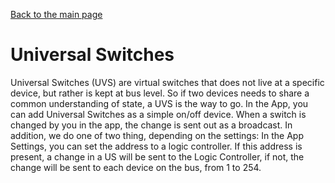 [Back to the main page](index.md)

# Universal Switches
Universal Switches (UVS) are virtual switches that does not live at a specific device, but rather is kept at bus level. So if two devices needs to share a common understanding of state, a UVS is the way to go. In the App, you can add Universal Switches as a simple on/off device. When a switch is changed by you in the app, the change is sent out as a broadcast. In addition, we do one of two thing, depending on the settings: In the App Settings, you can set the address to a logic controller. If this address is present, a change in a US will be sent to the Logic Controller, if not, the change will be sent to each device on the bus, from 1 to 254.

